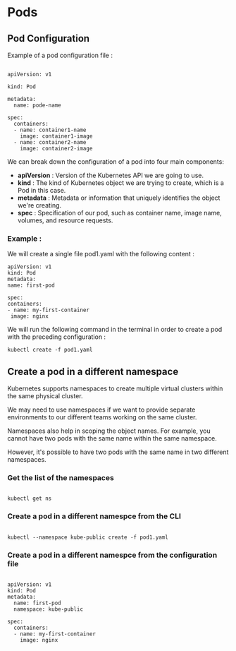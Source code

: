 # Pods

## Pod Configuration

Example of a pod configuration file :


```

apiVersion: v1

kind: Pod

metadata:
  name: pode-name
  
spec:
  containers:
  - name: container1-name
    image: container1-image
  - name: container2-name
    image: container2-image

```


We can break down the configuration of a pod into four main components:

  - **apiVersion** : Version of the Kubernetes API we are going to use.
  - **kind** : The kind of Kubernetes object we are trying to create, which is a Pod in
    this case.
  - **metadata** : Metadata or information that uniquely identifies the object
    we're creating.
  - **spec** : Specification of our pod, such as container name, image name, volumes,
    and resource requests.
    
   
   
   ### Example :
   
   We will create a single file pod1.yaml with the following content :
   
   
   ```
apiVersion: v1
kind: Pod
metadata:
  name: first-pod

spec:
  containers:
  - name: my-first-container
    image: nginx
   
   ```

We will run the following command in the terminal in order to create a pod
with the preceding configuration :

   ```
kubectl create -f pod1.yaml
   ```

## Create a pod in a different namespace


Kubernetes supports namespaces to create multiple virtual clusters within the same
physical cluster. 

We may need to use namespaces if we want to provide separate
environments to our different teams working on the same cluster.

Namespaces also help in scoping the object names. For example, you cannot have two pods with the
same name within the same namespace.

However, it's possible to have two pods with
the same name in two different namespaces.



### Get the list of the namespaces

```

kubectl get ns

```

### Create a pod in a different namespce from the CLI

```

kubectl --namespace kube-public create -f pod1.yaml

```

### Create a pod in a different namespce from the configuration file

```

apiVersion: v1
kind: Pod
metadata:
  name: first-pod
  namespace: kube-public

spec:
  containers:
  - name: my-first-container
    image: nginx

```

